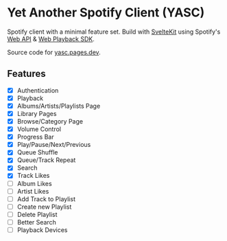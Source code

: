 # Yet Another Spotify Client (YASC)

Spotify client with a minimal feature set. Build with [SvelteKit](https://kit.svelte.dev/) using Spotify's [Web API](https://developer.spotify.com/documentation/web-api) & [Web Playback SDK](https://developer.spotify.com/documentation/web-playback-sdk).

Source code for [yasc.pages.dev](https://yasc.pages.dev/).

## Features

- [X] Authentication
- [X] Playback
- [X] Albums/Artists/Playlists Page
- [X] Library Pages
- [X] Browse/Category Page
- [X] Volume Control
- [X] Progress Bar
- [X] Play/Pause/Next/Previous
- [X] Queue Shuffle
- [X] Queue/Track Repeat
- [X] Search
- [X] Track Likes
- [ ] Album Likes
- [ ] Artist Likes
- [ ] Add Track to Playlist
- [ ] Create new Playlist
- [ ] Delete Playlist
- [ ] Better Search
- [ ] Playback Devices
